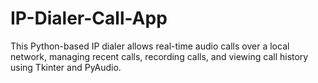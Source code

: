 # IP-Dialer-Call-App
This Python-based IP dialer allows real-time audio calls over a local network, managing recent calls, recording calls, and viewing call history using Tkinter and PyAudio.
